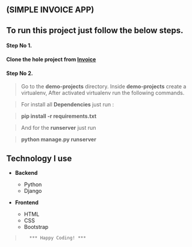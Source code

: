 
(SIMPLE INVOICE APP)
--------------------------------------
To run this project just follow the below steps.
--------------------------------------------------


#### **Step No 1.** 
#### Clone the hole project from [Invoice](https://github.com/sreebash/demo-projects.git "Invoice")


#### Step No 2. 
>Go to the **demo-projects** directory. Inside **demo-projects** create a virtualenv, After activated virtualenv run the following commands.


>For install all **Dependencies**  just run : 

**<blockquote>pip install -r requirements.txt**</blockquote>


> And for the **runserver** just run

**<blockquote>python manage.py runserver**</blockquote>

Technology I use
-------------------

- **Backend**
    - Python 
    - Django
    
- **Frontend**
    - HTML
    - CSS
    - Bootstrap
  


    
>        *** Happy Coding! ***

